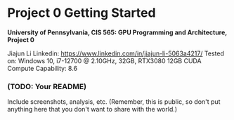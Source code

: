 Project 0 Getting Started
====================

**University of Pennsylvania, CIS 565: GPU Programming and Architecture, Project 0**

Jiajun Li
Linkedin: https://www.linkedin.com/in/jiajun-li-5063a4217/
Tested on: Windows 10, i7-12700 @ 2.10GHz, 32GB, RTX3080 12GB
CUDA Compute Capability: 8.6

### (TODO: Your README)

Include screenshots, analysis, etc. (Remember, this is public, so don't put
anything here that you don't want to share with the world.)

